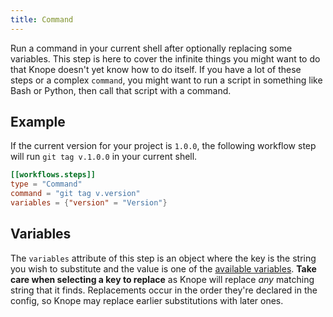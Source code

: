 ```yaml
---
title: Command
---
```


Run a command in your current shell after optionally replacing some variables.
This step is here to cover the infinite things you might want to do that Knope doesn't yet know how to do itself.
If you have a lot of these steps or a complex `command`,
you might want to run a script in something like Bash or Python,
then call that script with a command.

## Example

If the current version for your project is `1.0.0`,
the following workflow step will run `git tag v.1.0.0` in your current shell.

```toml
[[workflows.steps]]
type = "Command"
command = "git tag v.version"
variables = {"version" = "Version"}
```

## Variables

The `variables` attribute of this step is an object where the key is the string you wish to substitute
and the value is one of the [available variables](/reference/config-file/variables).
**Take care when selecting a key to replace** as Knope will replace _any_ matching string that it finds.
Replacements occur in the order they're declared in the config,
so Knope may replace earlier substitutions with later ones.
